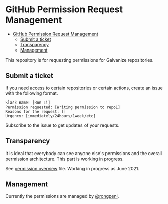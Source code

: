 # GitHub Permission Request Management

- [GitHub Permission Request Management](#github-permission-request-management)
  - [Submit a ticket](#submit-a-ticket)
  - [Transparency](#transparency)
  - [Management](#management)

This repository is for requesting permissions for Galvanize repositories.

## Submit a ticket

If you need access to certain repositories or certain actions, create an issue with the following format.

```plain
Slack name: [Ron Li]
Permission requested: [Writing permission to repo1]
Reasons for the request: []
Urgency: [immediately/24hours/1week/etc]
```

Subscribe to the issue to get updates of your requests.

## Transparency

It is ideal that everybody can see anyone else's permissions and the overall permission architecture. This part is working in progress.

See [permission overview](permission_overview.md) file. Working in progress as June 2021.

## Management

Currently the permissions are managed by [@rongpenl](ron.li@galvanize.com).